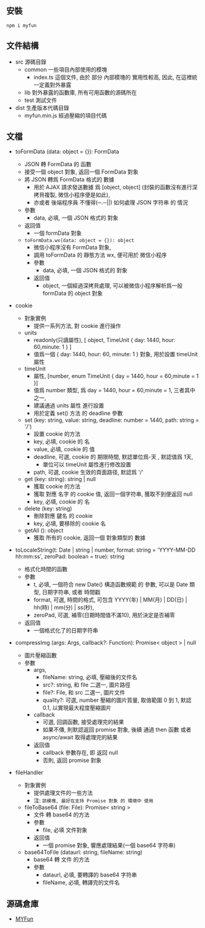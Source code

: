 ## 安裝
`npm i myfun`
## 文件結構

- src 源碼目錄
  - common 一些項目內部使用的模塊
    - index.ts 這個文件, 由於 部分 內部模塊的 實用性較高, 因此, 在這裡統一定義對外暴露
  - lib 對外暴露的函數庫, 所有可用函數的源碼所在
  - test 測試文件
- dist 生產版本代碼目錄
  - myfun.min.js 經過壓縮的項目代碼


## 文檔

- toFormData (data: object = {}): FormData
  - JSON 轉 FormData 的 函數
  - 接受一個 object 對象, 返回一個 FormData 對象
  - 將 JSON 轉爲 FormData 格式的 數據
    - 用於 AJAX 請求發送數據 爲 \[object, object\] (封裝的函數沒有進行深拷貝複製, 微信小程序便是如此), 
    - 亦或者 後端程序員 不懂得(─.─||) 如何處理 JSON 字符串 的 情況
  - 參數
    - data, 必填, 一個 JSON 格式的 對象
  - 返回值
    - 一個 formData 對象
  - `toFormData.wx(data: object = {}): object`
    - 微信小程序沒有 FormData 對象, 
    - 調用 toFormData 的 靜態方法 wx, 便可用於 微信小程序
    - 參數
      - data, 必填, 一個 JSON 格式的 對象
    - 返回值
      - object, 一個經過深拷貝處理, 可以被微信小程序解析爲一般 formData 的 object 對象

- cookie
  - 對象實例
    - 提供一系列方法, 對 cookie 進行操作
  - units
    - readonly(只讀屬性), [ object, TimeUnit { day: 1440, hour: 60,minute: 1 } ]
    - 值爲一個 { day: 1440, hour: 60, minute: 1 } 對象, 用於設置 timeUnit 屬性
  - timeUnit
    - 屬性, [number, enum TimeUnit { day = 1440, hour = 60,minute = 1 }]
    - 值爲 number 類型, 爲 day = 1440, hour = 60,minute = 1, 三者其中之一, 
    - 建議通過 units 屬性 進行設置
    - 用於定義 set() 方法 的 deadline 參數
  - set (key: string, value: string, deadline: number = 1440, path: string = '/')
    - 設置 cookie 的方法
    - key, 必填, cookie 的 名
    - value, 必填, cookie 的 值
    - deadline, 可選, cookie 的 期限時間, 默認單位爲-天 , 默認值爲 1天, 
      - 單位可以 timeUnit 屬性進行修改設置
    - path, 可選, cookie 生效的頁面路径, 默認爲 '/'
  - get (key: string): string | null
    - 獲取 cookie 的方法
    - 獲取 對應 名字 的 cookie 值, 返回一個字符串, 獲取不到便返回 null
    - key, 必填, cookie 的 名
  - delete (key: string)
    - 刪除對應 鍵名 的 cookie
    - key, 必填, 要移除的 cookie 名
  - getAll (): object
    - 獲取 所有的 cookie, 返回一個 對象類型的 數據

- toLocaleString(t: Date | string | number, format: string = 'YYYY-MM-DD hh:mm:ss', zeroPad: boolean = true): string
  - 格式化時間的函數
  - 參數
    - t, 必填, 一個符合 new Date() 構造函數規範 的 參數, 可以是 Date 類型, 日期字符串, 或者 時間戳
    - format, 可選, 時間的格式, 可包含 YYYY(年) | MM(月) | DD(日) | hh(時)  | mm(分) | ss(秒), 
    - zeroPad, 可選, 補零(日期時間值不滿10), 用於決定是否補零
  - 返回值
    - 一個格式化了的日期字符串

- compressImg (args: Args, callback?: Function): Promise< object > | null
  - 圖片壓縮函數
  - 參數
    - args, 
      - fileName: string, 必填, 壓縮後的文件名
      - src?: string, 和 file 二選一, 圖片路徑
      - file?: File, 和 src 二選一, 圖片文件
      - quality?: 可選, number 壓縮的圖片質量, 取值範圍  0 到 1, 默認 0.1, 以實現最大程度壓縮圖片
    - callback
      - 可選, 回調函數, 接受處理完的結果
      - 如果不傳, 則默認返回 promise 對象, 後續 通過 then 函數 或者 async/await 取得處理完的結果
    - 返回值
      - callback 參數存在, 即 返回 null
      - 否則, 返回 promise 對象

- fileHandler
  - 對象實例
    - 提供處理文件的一些方法
    - 注: `該模塊, 最好在支持 Promise 對象 的 環境中 使用`
  - fileToBase64 (file: File): Promise< string >
    - 文件 轉 base64 的方法
    - 參數
      - file, 必填 文件對象
    - 返回值
      - 一個 promise 對象, 響應處理結果(一個 base64 字符串)
  - base64ToFile (dataurl: string, fileName: string)
    - base64 轉 文件 的方法
    - 參數
      - dataurl, 必填, 要轉譯的 base64 字符串
      - fileName, 必填, 轉譯完的文件名

## 源碼倉庫
- [MYFun](https://gitee.com/eujen/myfun)
